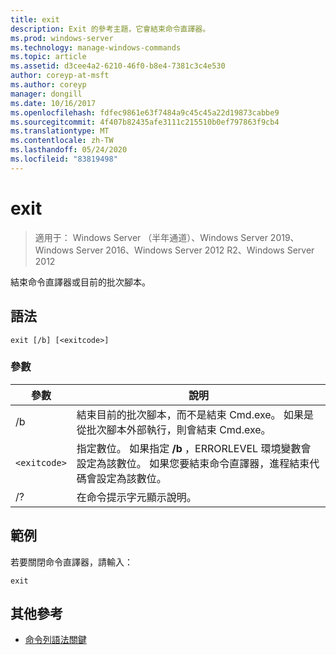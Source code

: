 ```yaml
---
title: exit
description: Exit 的參考主題，它會結束命令直譯器。
ms.prod: windows-server
ms.technology: manage-windows-commands
ms.topic: article
ms.assetid: d3cee4a2-6210-46f0-b8e4-7381c3c4e530
author: coreyp-at-msft
ms.author: coreyp
manager: dongill
ms.date: 10/16/2017
ms.openlocfilehash: fdfec9861e63f7484a9c45c45a22d19873cabbe9
ms.sourcegitcommit: 4f407b82435afe3111c215510b0ef797863f9cb4
ms.translationtype: MT
ms.contentlocale: zh-TW
ms.lasthandoff: 05/24/2020
ms.locfileid: "83819498"
---
```

# <a name="exit"></a>exit

> 適用于： Windows Server （半年通道）、Windows Server 2019、Windows Server 2016、Windows Server 2012 R2、Windows Server 2012

結束命令直譯器或目前的批次腳本。

## <a name="syntax"></a>語法

```
exit [/b] [<exitcode>]
```

### <a name="parameters"></a>參數

| 參數 | 說明 |
| --------- | ----------- |
| /b | 結束目前的批次腳本，而不是結束 Cmd.exe。 如果是從批次腳本外部執行，則會結束 Cmd.exe。 |
| `<exitcode>` | 指定數位。 如果指定 **/b** ，ERRORLEVEL 環境變數會設定為該數位。 如果您要結束命令直譯器，進程結束代碼會設定為該數位。 |
| /? | 在命令提示字元顯示說明。 |

## <a name="examples"></a>範例

若要關閉命令直譯器，請輸入：

```
exit
```

## <a name="additional-references"></a>其他參考

- [命令列語法關鍵](command-line-syntax-key.md)
